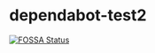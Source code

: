 # dependabot-test2


[![FOSSA Status](https://app.fossa.com/api/projects/git%2Bgithub.com%2Fmcgithub01%2Fdependabot-test2.svg?type=shield&issueType=license)](https://app.fossa.com/projects/git%2Bgithub.com%2Fmcgithub01%2Fdependabot-test2?ref=badge_shield&issueType=license)